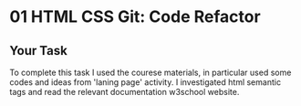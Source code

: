# 01 HTML CSS Git: Code Refactor

## Your Task

To complete this task I used the courese materials, in particular used some codes and ideas from 'laning page' activity.
I investigated html semantic tags and read the relevant documentation  w3school website. 
